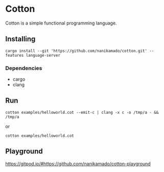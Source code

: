 # Cotton
Cotton is a simple functional programming language.

## Installing

```
cargo install --git 'https://github.com/nanikamado/cotton.git' --features language-server
```

### Dependencies
- cargo
- clang

## Run

```
cotton examples/helloworld.cot --emit-c | clang -x c -o /tmp/a - && /tmp/a
```

or

```
cotton examples/helloworld.cot
```

## Playground

https://gitpod.io/#https://github.com/nanikamado/cotton-playground

